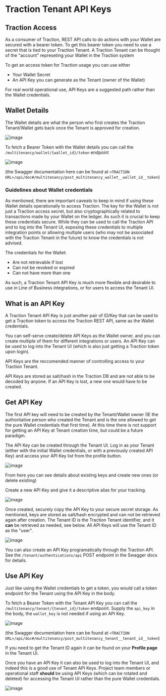 # Traction Tenant API Keys

## Traction Access
As a consumer of Traction, REST API calls to do actions with your Wallet are secured with a bearer token. To get this bearer token you need to use a secret that is tied to your Traction Tenant. A Traction Tenant can be thought of the "account" represeting your Wallet in the Traction system

To get an access token for Traction usage you can use either
- Your Wallet Secret
- An API Key you can generate as the Tenant (owner of the Wallet)

For real world operational use, API Keys are a suggested path rather than the Wallet credentials.

## Wallet Details
The Wallet details are what the person who first creates the Traction Tenant/Wallet gets back once the Tenant is approved for creation.

![image](https://github.com/bcgov/traction/assets/17445138/786a364d-7af1-4e5a-b27b-4c896891e80b)

To fetch a Bearer Token with the Wallet details you can call the `/multitenancy/wallet/{wallet_id}/token` endpoint

![image](https://github.com/bcgov/traction/assets/17445138/38fff09e-e767-4087-8b87-516d3dc20fe0)

(the Swagger documentation here can be found at `<TRACTION URL>/api/doc#/multitenancy/post_multitenancy_wallet__wallet_id__token`)

### Guidelines about Wallet credentials
As mentioned, there are important caveats to keep in mind if using these Wallet details operationally to access Traction.
The key for the Wallet is not just a Traction access secret, but also cryptographically related to transactions made by your Wallet on the ledger. As such it is crucial to keep these credentials secure.
While they can be used to call the Traction API and to log into the Tenant UI, exposing these credentials to multiple integration points or allowing multiple users (who may not be associated with the Traction Tenant in the future) to know the credentials is not advised.

The credentials for the Wallet:
- Are not retrievable if lost
- Can not be revoked or expired
- Can not have more than one

As such, a Traction Tenant API Key is much more flexible and desirable to use in Line of Business integrations, or for users to access the Tenant UI.

## What is an API Key
A Traction Tenant API Key is just another pair of ID/Key that can be used to get a Traction token to access the Traction REST API, same as the Wallet credentials.

You can self-serve create/delete API Keys as the Wallet owner, and you can create multiple of them for different integrations or users.
An API Key can be used to log into the Tenant UI (which is also just getting a Traction token upon login).

API Keys are the reccomended manner of controlling access to your Traction Tenant.

API Keys are stored as salt/hash in the Traction DB and are not able to be decoded by anyone. If an API Key is lost, a new one would have to be created.

## Get API Key
The first API key will need to be created by the Tenant/Wallet owner (IE the authoritative person who created the Tenant and is the one allowed to get the pure Wallet credentials that first time). At this time there is not support for getting an API Key at Tenant creation time, but could be a future paradigm.

The API Key can be created through the Tenant UI. Log in as your Tenant (either with the initial Wallet credentials, or with a previously created API Key) and access your API Key list from the profile button.

![image](https://github.com/bcgov/traction/assets/17445138/705cef87-180f-4cb2-b5fa-bdc20c93f8aa)

From here you can see details about existing keys and create new ones (or delete existing)

Create a new API Key and give it a descriptive alias for your tracking.

![image](https://github.com/bcgov/traction/assets/17445138/a8e7a3e9-c27f-420d-9453-728b4b419308)

Once created, securely copy the API Key to your secure secret storage. As mentioned, keys are stored as salt/hash encrypted and can not be retrieved again after creation.
The Tenant ID is the Traction Tenant identifier, and it **can** be retrieved as needed, see below. All API Keys will use the Tenant ID as the "user".

![image](https://github.com/bcgov/traction/assets/17445138/287ba21f-1154-4288-ba67-324478959133)

You can also create an API Key programatically through the Traction API. See the `/tenant/authentications/api` POST endpoint in the Swagger docs for details.

## Use API Key
Just like using the Wallet credentials to get a token, you would call a token endpoint for the Tenant using the API Key in the body.

To fetch a Bearer Token with the Tenant API Key you can call the `/multitenancy/tenant/{tenant_id}/token` endpoint.
Supply the `api_key` in the body, the `wallet_key` is not needed if using an API Key.

![image](https://github.com/bcgov/traction/assets/17445138/09f1394a-5f9f-48b9-8b54-140dcf06b457)

(the Swagger documentation here can be found at `<TRACTION URL>/api/doc#/multitenancy/post_multitenancy_tenant__tenant_id__token`)

If you need to get the Tenant ID again it can be found on your **Profile page** in the Tenant UI.

Once you have an API Key it can also be used to log into the Tenant UI, and indeed this is a good use of Tenant API Keys. Project team members or operational staff **should** be using API Keys (which can be rotated and deleted) for accessing the Tenant UI rather than the pure Wallet credentials.

![image](https://github.com/bcgov/traction/assets/17445138/71cb4cad-aaec-4d66-9602-558608ee674b)
